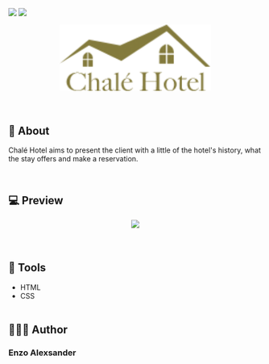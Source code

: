 ![](https://img.shields.io/github/repo-size/EnzoAlexsander/projeto-chale-hotel) ![](https://img.shields.io/github/languages/top/EnzoAlexsander/projeto-chale-hotel)

<div align="center">
    <img src="./assets/images/logo.png" width="300px">
</div>
<br><br>

## 📕 About

Chalé Hotel aims to present the client with a little of the hotel's history, what the stay offers and make a reservation.

<br>

## 💻 Preview

<div align="center">
    <img src="./assets/images/preview.gif">
</div>
<br><br>

## 🔨 Tools

- HTML
- CSS
<br><br>

## 🙋🏽‍♂️ Author

### Enzo Alexsander